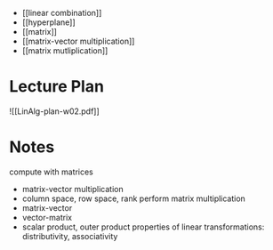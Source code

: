
- [[linear combination]]
- [[hyperplane]]
- [[matrix]]
- [[matrix-vector multiplication]]
- [[matrix mutliplication]]


# Lecture Plan

![[LinAlg-plan-w02.pdf]]


# Notes

compute with matrices
- matrix-vector multiplication
- column space, row space, rank
perform matrix multiplication
- matrix-vector
- vector-matrix
- scalar product, outer product
properties of linear transformations: distributivity, associativity